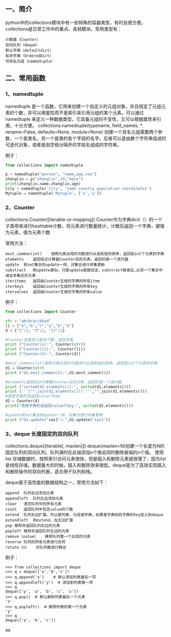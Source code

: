 ## 一、简介
python中的collections模块中有一些特殊的容器类型，有时会很方便。
collections是日常工作中的重点、高频模块，常用类型有：

    计数器（Counter）
    双向队列（deque）
    默认字典（defaultdict）
    有序字典（OrderedDict）
    可命名元组（namedtuple）
    
## 二、常用函数
### 1、namedtuple
namedtuple 是一个函数，它用来创建一个自定义的元组对象，并且规定了元组元素的个数，并可以用属性而不是索引来引用元组的某个元素。可以通过 namedtuple 来定义一种数据类型，它具备元组的不变性，又可以根据属性来引用，十分方便。
collections.namedtuple(typename, field_names, *, rename=False, defaults=None, module=None)
创建一个具名元组需要两个参数，一个是类名，另一个是类的各个字段的名字。后者可以是由数个字符串组成的可迭代对象，或者是由空格分隔开的字段名组成的字符串。

例子：
```python
from collections import namedtuple

p = namedtuple("person", "name,age,sex")
zhanglin = p("zhanglin",30,"male")
print(zhanglin.name,zhanglin.age)
City = namedtuple('City', 'name country population coordinates')
Mytuple = namedtuple('Mytuple', ['x','y'])
```

### 2、Counter
collections.Counter([iterable-or-mapping])
Counter作为字典dicit（）的一个子类用来进行hashtable计数，将元素进行数量统计，计数后返回一个字典，键值为元素，值为元素个数

常用方法：
    
    most_common(int)	按照元素出现的次数进行从高到低的排序，返回前int个元素的字典
    elements	返回经过计算器Counter后的元素，返回的是一个迭代器
    update	和set集合的update一样，对集合进行并集更新
    substract	和update类似，只是update是做加法，substract做减法,从另一个集合中减去本集合的元素
    iteritems	返回由Counter生成的字典的所有item
    iterkeys	返回由Counter生成的字典的所有key
    itervalues	返回由Counter生成的字典的所有value

例子：
```python
from collections import Counter

str = "abcbcaccbbad"
li = ["a","b","c","a","b","b"]
d = {"1":3, "3":2, "17":2}

#Counter获取各元素的个数，返回字典
print ("Counter(s):", Counter(str))
print ("Counter(li):", Counter(li))
print ("Counter(d):", Counter(d))

#most_common(int)按照元素出现的次数进行从高到低的排序，返回前int个元素的字典
d1 = Counter(str)
print ("d1.most_common(2):",d1.most_common(2))

#elements返回经过计算器Counter后的元素，返回的是一个迭代器
print ("sorted(d1.elements()):", sorted(d1.elements()))
print ('''("".join(d1.elements())):''',"".join(d1.elements()))
#若是字典的话返回value个key
d2 = Counter(d)
print("若是字典的话返回value个key:", sorted(d2.elements()))

#update和set集合的update一样，对集合进行并集更新
print ("d1.update("sas1"):",d1.update("sas1"))
```

### 3、deque 长度固定的双向队列
collections.deque([iterable[, maxlen]])
deque(maxlen=N)创建一个长度为N的固定队列的双向队列。队列满时在此端添加n个值会同时删除彼端的n个值。
使用list 存储数据时，按照索引访问元素很快，但是插入和删除元素就很慢了，因为list是线性存储，数据量大的时候，插入和删除效率很低。deque是为了高效实现插入和删除操作的双向列表，适合用于队列和栈。

deque属于高性能的数据结构之一，常用方法如下：

    append	队列右边添加元素
    appendleft	队列左边添加元素
    clear	清空队列中的所有元素
    count	返回队列中包含value的个数
    extend	队列右边扩展，可以是列表、元组或字典，如果是字典则将字典的key加入到deque
    extendleft	同extend，在左边扩展
    pop	移除并返回队列右边的元素
    popleft	移除并返回队列左边的元素
    remove（value）	移除队列第一个出现的元素
    reverse	队列的所有元素进行反转
    rotate（n）	对队列数进行移动

例子：
```
>>> from collections import deque
>>> q = deque(['a','b','c'])
>>> q.append('x')    # 默认添加列表最后一项
>>> q.appendleft('y')  # 添加到列表第一项
>>> q
deque(['y', 'a', 'b', 'c', 'x'])
>>> q.pop()  # 默认删除列表最后一个元素
'x'
>>> q.popleft()  # 删除列表的第一个元素
'y'
>>> q
deque(['a', 'b', 'c'])
```
aa
